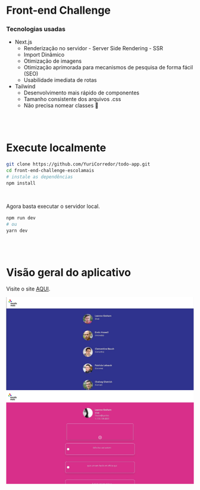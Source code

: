 <h1>Front-end Challenge</h1>

<h3>Tecnologias usadas</h3>
<ul>
    <li>
        Next.js
        <ul>
            <li>
                Renderização no servidor - Server Side Rendering - SSR
            </li>
            <li>
                Import Dinâmico
            </li>
            <li>
                Otimização de imagens
            </li>
            <li>
                Otimização aprimorada para mecanismos de pesquisa de forma fácil (SEO)
            </li>
            <li>
                Usabilidade imediata de rotas
            </li>
        </ul>
    </li>
    <li>
        Tailwind
        <ul>
            <li>
                Desenvolvimento mais rápido de componentes
            </li>
            <li>
                Tamanho consistente dos arquivos .css
            </li>
            <li>
                Não precisa nomear classes 🙏
            </li>
        </ul>
    </li>
</ul>

<br>
<br>

<h1>Execute localmente</h1>

```bash
git clone https://github.com/YuriCorredor/todo-app.git
cd front-end-challenge-escolamais
# instale as dependências
npm install
```

<br>

<p>Agora basta executar o servidor local.</p>

```bash
npm run dev
# ou
yarn dev
```

<br>
<br>

<h1>Visão geral do aplicativo</h1>

Visite o site [AQUI](https://front-end-challenge-escolamais.vercel.app/).


![](readme/1.jpg) ![](readme/2.jpg)
